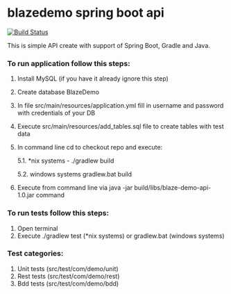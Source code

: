 # blazedemo spring boot api 
[![Build Status](https://travis-ci.org/LosBandolero/blazedemo.svg?branch=master)](https://travis-ci.org/LosBandolero/blazedemo)

This is simple API create with support of Spring Boot, Gradle and Java.

### To run application follow this steps:
 1. Install MySQL (if you have it already ignore this step)
 2. Create database BlazeDemo
 3. In file src/main/resources/application.yml fill in username and password with credentials of your DB
 4. Execute src/main/resources/add_tables.sql file to create tables with test data
 5. In command line cd to checkout repo and execute:
    
    5.1. *nix systems - ./gradlew build
   
    5.2. windows systems gradlew.bat build
 6. Execute from command line via java -jar build/libs/blaze-demo-api-1.0.jar command
 
 
### To run tests follow this steps:
 1. Open terminal
 2. Execute ./gradlew test (*nix systems) or gradlew.bat (windows systems)
 
### Test categories:
 1. Unit tests (src/test/com/demo/unit)
 2. Rest tests (src/test/com/demo/rest)
 3. Bdd tests (src/test/com/demo/bdd)
